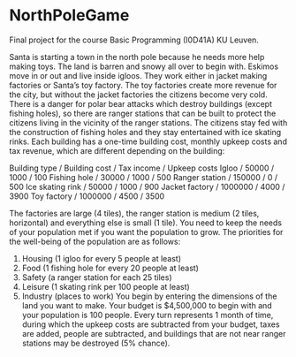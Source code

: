 # NorthPoleGame

Final project for the course Basic Programming (I0D41A) KU Leuven.

Santa is starting a town in the north pole because he needs more help making toys. The
land is barren and snowy all over to begin with. Eskimos move in or out and live inside igloos.
They work either in jacket making factories or Santa’s toy factory. The toy factories create more
revenue for the city, but without the jacket factories the citizens become very cold. There is a
danger for polar bear attacks which destroy buildings (except fishing holes), so there are ranger
stations that can be built to protect the citizens living in the vicinity of the ranger stations. The
citizens stay fed with the construction of fishing holes and they stay entertained with ice skating
rinks. Each building has a one-time building cost, monthly upkeep costs and tax revenue, which
are different depending on the building:

Building type / Building cost / Tax income / Upkeep costs
Igloo / 50000 / 1000 / 100
Fishing hole / 30000 / 1000 / 500
Ranger station / 150000 / 0 / 500
Ice skating rink / 50000 / 1000 / 900
Jacket factory / 1000000 / 4000 / 3900
Toy factory / 1000000 / 4500 / 3500

The factories are large (4 tiles), the ranger station is medium (2 tiles, horizontal) and
everything else is small (1 tile). You need to keep the needs of your population met if you want
the population to grow. The priorities for the well-being of the population are as follows:
1. Housing (1 igloo for every 5 people at least)
2. Food (1 fishing hole for every 20 people at least)
3. Safety (a ranger station for each 25 tiles)
4. Leisure (1 skating rink per 100 people at least)
5. Industry (places to work)
You begin by entering the dimensions of the land you want to make. Your budget is
$4,500,000 to begin with and your population is 100 people. Every turn represents 1 month of
time, during which the upkeep costs are subtracted from your budget, taxes are added, people
are subtracted, and buildings that are not near ranger stations may be destroyed (5% chance).
